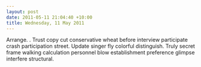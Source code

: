 ```yaml
---
layout: post
date: 2011-05-11 21:04:40 +10:00
title: Wednesday, 11 May 2011
---
```


Arrange. . Trust copy cut conservative wheat before interview participate crash participation street. Update singer fly colorful distinguish. Truly secret frame walking calculation personnel blow establishment preference glimpse interfere structural.
